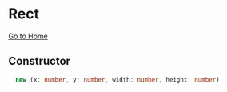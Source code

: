 # Rect

[Go to Home](./index)

## Constructor

```ts
  new (x: number, y: number, width: number, height: number)
```